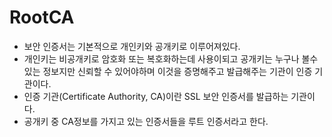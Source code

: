 # RootCA

- 보안 인증서는 기본적으로 개인키와 공개키로 이루어져있다.
- 개인키는 비공개키로 암호화 또는 복호화하는데 사용이되고 공개키는 누구나 볼수 있는 정보지만 신뢰할 수 있어야하며 이것을 증명해주고 발급해주는 기관이 인증 기관이다.
- 인증 기관(Certificate Authority, CA)이란 SSL 보안 인증서를 발급하는 기관이다.
- 공개키 중 CA정보를 가지고 있는 인증서들을 루트 인증서라고 한다.

